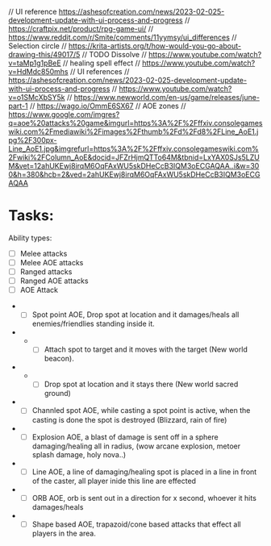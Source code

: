 // UI reference https://ashesofcreation.com/news/2023-02-025-development-update-with-ui-process-and-progress
// https://craftpix.net/product/rpg-game-ui/
// https://www.reddit.com/r/Smite/comments/11yymsy/ui_differences
// Selection circle
// https://krita-artists.org/t/how-would-you-go-about-drawing-this/49017/5
// TODO Dissolve 
// https://www.youtube.com/watch?v=taMp1g1pBeE
// healing spell effect
// https://www.youtube.com/watch?v=HdMdc850mhs
// UI references
// https://ashesofcreation.com/news/2023-02-025-development-update-with-ui-process-and-progress
// https://www.youtube.com/watch?v=o1SMcXbSY5k
// https://www.newworld.com/en-us/game/releases/june-part-1
// https://wago.io/OmmE6SX67
// AOE zones 
// https://www.google.com/imgres?q=aoe%20attacks%20game&imgurl=https%3A%2F%2Fffxiv.consolegameswiki.com%2Fmediawiki%2Fimages%2Fthumb%2Fd%2Fd8%2FLine_AoE1.jpg%2F300px-Line_AoE1.jpg&imgrefurl=https%3A%2F%2Fffxiv.consolegameswiki.com%2Fwiki%2FColumn_AoE&docid=JFZrHjmQTTo64M&tbnid=LxYAX0SJs5LZUM&vet=12ahUKEwj8irqM6OqFAxWU5skDHeCcB3IQM3oECGAQAA..i&w=300&h=380&hcb=2&ved=2ahUKEwj8irqM6OqFAxWU5skDHeCcB3IQM3oECGAQAA

# Tasks:
Ability types:
 - [ ] Melee attacks
 - [ ] Melee AOE attacks
 - [ ] Ranged attacks
 - [ ] Ranged AOE attacks
 - [ ] AOE Attack
 - - [ ] Spot point AOE, Drop spot at location and it damages/heals all enemies/friendlies standing inside it.
 - - - [ ] Attach spot to target and it moves with the target (New world beacon).
 - - - [ ] Drop spot at location and it stays there (New world sacred ground)
 - - [ ] Channled spot AOE, while casting a spot point is active, when the casting is done the spot is destroyed (Blizzard, rain of fire)
 - - [ ] Explosion AOE, a blast of damage is sent off in a sphere damaging/healing all in radius, (wow arcane explosion, metoer splash damage, holy nova..)
 - - [ ] Line AOE, a line of damaging/healing spot is placed in a line in front of the caster, all player inide this line are effected
 - - [ ] ORB AOE, orb is sent out in a direction for x second, whoever it hits damages/heals
 - - [ ] Shape based AOE, trapazoid/cone based attacks that effect all players in the area.